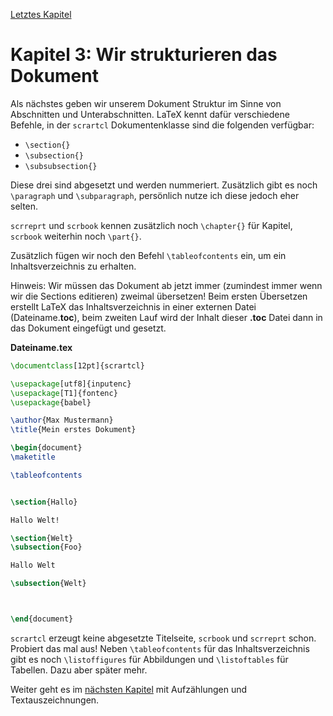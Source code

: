 [Letztes Kapitel](Kapitel2.md)

# Kapitel 3: Wir strukturieren das Dokument


Als nächstes geben wir unserem Dokument Struktur im Sinne von Abschnitten und Unterabschnitten. LaTeX kennt dafür verschiedene Befehle, in der `scrartcl` Dokumentenklasse sind die folgenden verfügbar:

* `\section{}`
* `\subsection{}`
* `\subsubsection{}`

Diese drei sind abgesetzt und werden nummeriert. Zusätzlich gibt es noch `\paragraph` und `\subparagraph`, persönlich nutze ich diese jedoch eher selten.

`scrreprt` und `scrbook` kennen zusätzlich noch `\chapter{}` für Kapitel, `scrbook` weiterhin noch `\part{}`.

Zusätzlich fügen wir noch den Befehl `\tableofcontents` ein, um ein Inhaltsverzeichnis zu erhalten. 

Hinweis: Wir müssen das Dokument ab jetzt immer (zumindest immer wenn wir die Sections editieren) zweimal übersetzen! Beim ersten Übersetzen erstellt LaTeX das Inhaltsverzeichnis in einer externen Datei (Dateiname.**toc**), beim zweiten Lauf wird der Inhalt dieser **.toc** Datei dann in das Dokument eingefügt und gesetzt.

**Dateiname.tex**
```latex
\documentclass[12pt]{scrartcl}

\usepackage[utf8]{inputenc}
\usepackage[T1]{fontenc}
\usepackage{babel}

\author{Max Mustermann}
\title{Mein erstes Dokument}

\begin{document}
\maketitle

\tableofcontents


\section{Hallo}

Hallo Welt!

\section{Welt}
\subsection{Foo}

Hallo Welt

\subsection{Welt}



\end{document}
```

`scrartcl` erzeugt keine abgesetzte Titelseite, `scrbook` und `scrreprt` schon. Probiert das mal aus! Neben `\tableofcontents` für das Inhaltsverzeichnis gibt es noch `\listoffigures` für Abbildungen und `\listoftables` für Tabellen. Dazu aber später mehr.

Weiter geht es im [nächsten Kapitel](Kapitel4.md) mit Aufzählungen und Textauszeichnungen.